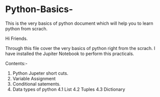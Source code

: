 # Python-Basics-
This is the very basics of python document which will help you to learn python from scrach.

Hi Friends.

Through this file cover the very basics of python right from the scrach. I have installed the Jupiter Notebook to perform this practicals.

Contents:- 

1. Python Jupeter short cuts.
2. Variable Assignment
3. Conditional satements.
4. Data types of python
  4.1 List
  4.2 Tuples
  4.3 Dictionary


